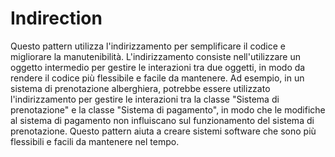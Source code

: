# Indirection

Questo pattern utilizza l'indirizzamento per semplificare il codice e migliorare la manutenibilità. L'indirizzamento consiste nell'utilizzare un oggetto intermedio per gestire le interazioni tra due oggetti, in modo da rendere il codice più flessibile e facile da mantenere. Ad esempio, in un sistema di prenotazione alberghiera, potrebbe essere utilizzato l'indirizzamento per gestire le interazioni tra la classe "Sistema di prenotazione" e la classe "Sistema di pagamento", in modo che le modifiche al sistema di pagamento non influiscano sul funzionamento del sistema di prenotazione. Questo pattern aiuta a creare sistemi software che sono più flessibili e facili da mantenere nel tempo.
